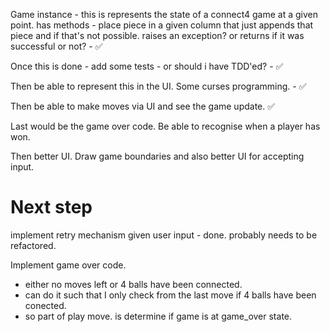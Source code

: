 

Game instance - this is represents the state of a connect4 game at a given point.
has methods - place piece in a given column that just appends that piece and if that's not possible. raises an exception? or returns if it was successful or not?  - ✅

Once this is done - add some tests - or should i have TDD'ed? - ✅

Then be able to represent this in the UI. Some curses programming. - ✅

Then be able to make moves via UI and see the game update. ✅

Last would be the game over code. Be able to recognise when a player has won.

Then better UI. Draw game boundaries and also better UI for accepting input.


# Next step
implement retry mechanism given user input - done. probably needs to be refactored.

Implement game over code.
 - either no moves left or 4 balls have been connected.
 - can do it such that I only check from the last move if 4 balls have been conected.
 - so part of play move. is determine if game is at game_over state.


